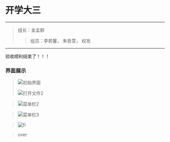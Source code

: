 开学大三
================

----------------------------------

>组长：金孟群
>
>> 组员：李若馨， 朱哲萱， 权凇

------------------------
验收顺利结束了！！！


###  界面展示

> ![初始界面](https://kwon-bucket.oss-cn-beijing.aliyuncs.com/img/202007/初始界面.png)
>
> ![打开文件2](https://kwon-bucket.oss-cn-beijing.aliyuncs.com/img/202007/打开文件2.png)

> ![菜单栏2](https://kwon-bucket.oss-cn-beijing.aliyuncs.com/img/202007/菜单栏2.png)

> ![菜单栏3](https://kwon-bucket.oss-cn-beijing.aliyuncs.com/img/202007/菜单栏3.png)

> ![fi](https://kwon-bucket.oss-cn-beijing.aliyuncs.com/img/202007/fi.png)

> over

